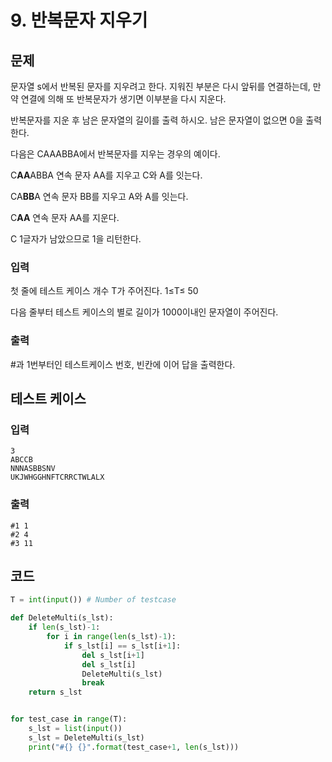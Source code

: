 # 9. 반복문자 지우기



## 문제

문자열 s에서 반복된 문자를 지우려고 한다. 지워진 부분은 다시 앞뒤를 연결하는데, 만약 연결에 의해 또 반복문자가 생기면 이부분을 다시 지운다.

반복문자를 지운 후 남은 문자열의 길이를 출력 하시오. 남은 문자열이 없으면 0을 출력한다.
 

다음은 CAAABBA에서 반복문자를 지우는 경우의 예이다.
 

C**AA**ABBA 연속 문자 AA를 지우고 C와 A를 잇는다.

CA**BB**A 연속 문자 BB를 지우고 A와 A를 잇는다.

C**AA** 연속 문자 AA를 지운다.

C 1글자가 남았으므로 1을 리턴한다.



### 입력

첫 줄에 테스트 케이스 개수 T가 주어진다. 1≤T≤ 50
 

다음 줄부터 테스트 케이스의 별로 길이가 1000이내인 문자열이 주어진다.

 

### 출력

\#과 1번부터인 테스트케이스 번호, 빈칸에 이어 답을 출력한다.



## 테스트 케이스

### 입력

```
3
ABCCB
NNNASBBSNV
UKJWHGGHNFTCRRCTWLALX
```

### 출력

```
#1 1
#2 4
#3 11
```



## 코드

```python
T = int(input()) # Number of testcase

def DeleteMulti(s_lst):
    if len(s_lst)-1:
        for i in range(len(s_lst)-1):
            if s_lst[i] == s_lst[i+1]:
                del s_lst[i+1]
                del s_lst[i]
                DeleteMulti(s_lst)
                break
    return s_lst


for test_case in range(T):
    s_lst = list(input())
    s_lst = DeleteMulti(s_lst)
    print("#{} {}".format(test_case+1, len(s_lst)))
```